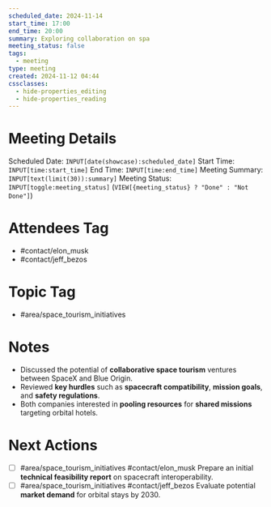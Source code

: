 ```yaml
---
scheduled_date: 2024-11-14
start_time: 17:00
end_time: 20:00
summary: Exploring collaboration on spa
meeting_status: false
tags:
  - meeting
type: meeting
created: 2024-11-12 04:44
cssclasses:
  - hide-properties_editing
  - hide-properties_reading
---
```

# Meeting Details
Scheduled Date:  `INPUT[date(showcase):scheduled_date]`
Start Time: `INPUT[time:start_time]`  End Time:  `INPUT[time:end_time]`
Meeting Summary: `INPUT[text(limit(30)):summary]`
Meeting Status: `INPUT[toggle:meeting_status]` (`VIEW[{meeting_status} ? "Done" : "Not Done"]`)
# Attendees Tag
- #contact/elon_musk
- #contact/jeff_bezos
# Topic Tag
- #area/space_tourism_initiatives
# Notes
- Discussed the potential of **collaborative space tourism** ventures between SpaceX and Blue Origin.
- Reviewed **key hurdles** such as **spacecraft compatibility**, **mission goals**, and **safety regulations**.
- Both companies interested in **pooling resources** for **shared missions** targeting orbital hotels.

# Next Actions
- [ ] #area/space_tourism_initiatives  #contact/elon_musk Prepare an initial **technical feasibility report** on spacecraft interoperability.
- [ ] #area/space_tourism_initiatives  #contact/jeff_bezos Evaluate potential **market demand** for orbital stays by 2030.
